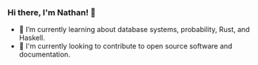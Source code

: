 ### Hi there, I'm Nathan! 👋

- 🌱 I’m currently learning about database systems, probability, Rust, and Haskell.
- 🔭 I'm currently looking to contribute to open source software and documentation.

<!--
**nhtsai/nhtsai** is a ✨ _special_ ✨ repository because its `README.md` (this file) appears on your GitHub profile.

Here are some ideas to get you started:

- 🔭 I’m currently working on ...
- 🌱 I’m currently learning ...
- 👯 I’m looking to collaborate on ...
- 🤔 I’m looking for help with ...
- 💬 Ask me about ...
- 📫 How to reach me: ...
- 😄 Pronouns: ...
- ⚡ Fun fact: ...
-->
